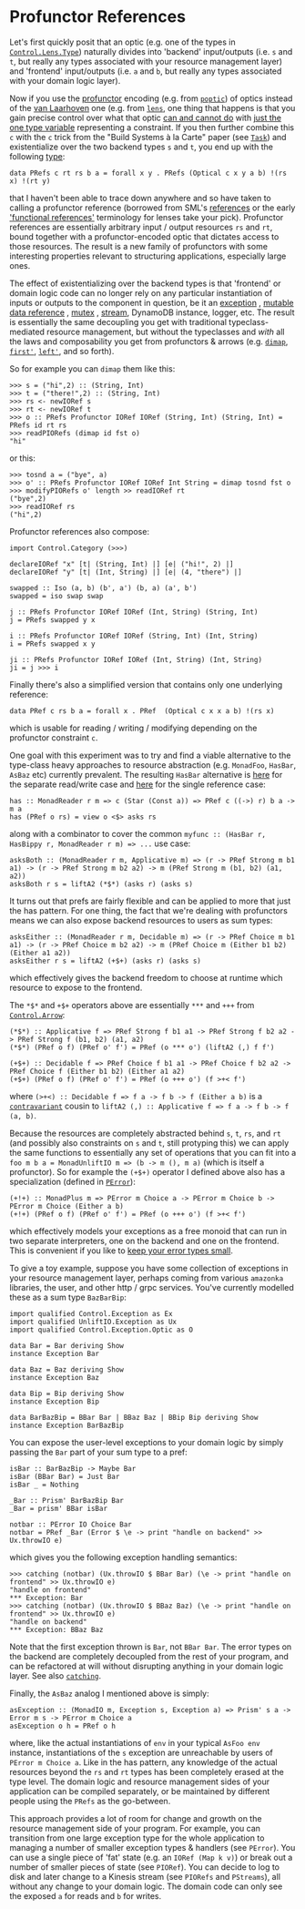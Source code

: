 # Profunctor References

Let's first quickly posit that an optic (e.g. one of the types in [`Control.Lens.Type`](http://hackage.haskell.org/package/lens-4.17/docs/Control-Lens-Type.html)) naturally divides into 'backend' input/outputs (i.e. `s` and `t`, but really any types associated with your resource management layer) and 'frontend' input/outputs (i.e. `a` and `b`, but really any types associated with your domain logic layer).

Now if you use the [profunctor](https://www.cs.ox.ac.uk/people/jeremy.gibbons/publications/poptics.pdf) encoding (e.g. from [`poptic`](https://github.com/cmk/putil/blob/master/poptic/src/Data/Profunctor/Optic/Types.hs#L20)) of optics instead of the [van Laarhoven](https://www.twanvl.nl/blog/haskell/cps-functional-references) one (e.g. from [`lens`](http://hackage.haskell.org/package/lens-4.17/docs/Control-Lens-Type.html#t:Optic), 
one thing that happens is that you gain precise control over what that optic [can and cannot do](https://github.com/cmk/putil/blob/master/poptic/optics-hierarchy.svg) with [just the one type variable](https://github.com/cmk/putil/blob/master/poptic/src/Data/Profunctor/Optic/Types.hs#L16) representing a constraint. 
If you then further combine this `c` with the `c` trick from the "Build Systems à la Carte" paper (see [`Task`](https://hackage.haskell.org/package/build-1.0/docs/Build-Task.html#t:Task)) and existentialize over the two backend types `s` and `t`, you end up with the following [type](https://github.com/cmk/putil/blob/master/pref/src/Data/Profunctor/Reference/PRefs.hs):


```
data PRefs c rt rs b a = forall x y . PRefs (Optical c x y a b) !(rs x) !(rt y)
```

that I haven't been able to trace down anywhere and so have taken to calling a profunctor reference (borrowed from SML's [references](https://www.cs.cmu.edu/~rwh/introsml/core/refs.htm) or the early ['functional references'](https://www.twanvl.nl/blog/haskell/cps-functional-references) terminology for lenses take your pick). 
Profunctor references are essentially arbitrary input / output resources `rs` and `rt`, bound together with a profunctor-encoded optic that dictates access to those resources. 
The result is a new family of profunctors with some interesting properties relevant to structuring applications, especially large ones.


The effect of existentializing over the backend types is that 'frontend' or domain logic code can no longer rely on any particular instantiation of inputs or outputs to the component in question, 
be it an [exception](https://github.com/cmk/putil/blob/master/pref/src/Data/Profunctor/Reference/PError.hs)
, [mutable data reference](https://github.com/cmk/putil/blob/master/pref/src/Data/Profunctor/Reference/PIORef.hs)
, [mutex](https://github.com/cmk/putil/blob/master/pref/src/Data/Profunctor/Reference/PMVar.hs)
, [stream](https://github.com/cmk/putil/blob/master/pref/src/Data/Profunctor/Reference/PStreams.hs), DynamoDB instance, logger, etc. 
The result is essentially the same decoupling you get with traditional typeclass-mediated resource management, but without the typeclasses and _with_ all the laws and composability you get from profunctors & arrows (e.g. [`dimap`](http://hackage.haskell.org/package/profunctors-5.3/docs/Data-Profunctor.html#v:dimap), [`first'`](http://hackage.haskell.org/package/profunctors-5.3/docs/Data-Profunctor.html#v:first-39-), [`left'`](http://hackage.haskell.org/package/profunctors-5.3/docs/Data-Profunctor.html#v:left-39-), and so forth).

So for example you can `dimap` them like this:

```
>>> s = ("hi",2) :: (String, Int)
>>> t = ("there!",2) :: (String, Int)
>>> rs <- newIORef s
>>> rt <- newIORef t
>>> o :: PRefs Profunctor IORef IORef (String, Int) (String, Int) = PRefs id rt rs
>>> readPIORefs (dimap id fst o)
"hi"
```
or this:
```
>>> tosnd a = ("bye", a)
>>> o' :: PRefs Profunctor IORef IORef Int String = dimap tosnd fst o
>>> modifyPIORefs o' length >> readIORef rt
("bye",2)
>>> readIORef rs
("hi",2)
```

Profunctor references also compose:

```
import Control.Category (>>>)

declareIORef "x" [t| (String, Int) |] [e| ("hi!", 2) |]
declareIORef "y" [t| (Int, String) |] [e| (4, "there") |]

swapped :: Iso (a, b) (b', a') (b, a) (a', b')
swapped = iso swap swap

j :: PRefs Profunctor IORef IORef (Int, String) (String, Int) 
j = PRefs swapped y x

i :: PRefs Profunctor IORef IORef (String, Int) (Int, String) 
i = PRefs swapped x y

ji :: PRefs Profunctor IORef IORef (Int, String) (Int, String)
ji = j >>> i
```

Finally there's also a simplified version that contains only one underlying reference:

```
data PRef c rs b a = forall x . PRef  (Optical c x x a b) !(rs x)
```
which is usable for reading / writing / modifying depending on the profunctor constraint `c`.


One goal with this experiment was to try and find a viable alternative to the type-class heavy approaches to resource abstraction (e.g. `MonadFoo`, `HasBar`, `AsBaz` etc) currently prevalent. 
The resulting `HasBar` alternative is [here](https://github.com/cmk/putil/blob/master/pref/src/Data/Profunctor/Reference/PRefs.hs#L106) for the separate read/write case and [here](https://github.com/cmk/putil/blob/master/pref/src/Data/Profunctor/Reference/PRef.hs#L146) for the single reference case:

```
has :: MonadReader r m => c (Star (Const a)) => PRef c ((->) r) b a -> m a
has (PRef o rs) = view o <$> asks rs
```
along with a combinator to cover the common `myfunc :: (HasBar r, HasBippy r, MonadReader r m) => ...` use case:
```
asksBoth :: (MonadReader r m, Applicative m) => (r -> PRef Strong m b1 a1) -> (r -> PRef Strong m b2 a2) -> m (PRef Strong m (b1, b2) (a1, a2))
asksBoth r s = liftA2 (*$*) (asks r) (asks s)
```


It turns out that prefs are fairly flexible and can be applied to more that just the has pattern. 
For one thing, the fact that we're dealing with profunctors means we can also expose backend resources to users as sum types:
```
asksEither :: (MonadReader r m, Decidable m) => (r -> PRef Choice m b1 a1) -> (r -> PRef Choice m b2 a2) -> m (PRef Choice m (Either b1 b2) (Either a1 a2))
asksEither r s = liftA2 (+$+) (asks r) (asks s)
```
which effectively gives the backend freedom to choose at runtime which resource to expose to the frontend.


The `*$*` and `+$+` operators above are essentially `***` and `+++` from [`Control.Arrow`](http://hackage.haskell.org/package/base-4.11.1.0/docs/Control-Arrow.html):

```
(*$*) :: Applicative f => PRef Strong f b1 a1 -> PRef Strong f b2 a2 -> PRef Strong f (b1, b2) (a1, a2)
(*$*) (PRef o f) (PRef o' f') = PRef (o *** o') (liftA2 (,) f f')

(+$+) :: Decidable f => PRef Choice f b1 a1 -> PRef Choice f b2 a2 -> PRef Choice f (Either b1 b2) (Either a1 a2)
(+$+) (PRef o f) (PRef o' f') = PRef (o +++ o') (f >+< f')
```
where `(>+<) :: Decidable f => f a -> f b -> f (Either a b)` is a [`contravariant`](http://hackage.haskell.org/package/contravariant-1.5) cousin to `liftA2 (,) :: Applicative f => f a -> f b -> f (a, b)`.


Because the resources are completely abstracted behind `s`, `t`, `rs`, and `rt` (and possibly also constraints on `s` and `t`, still protyping this) we can apply the same functions to essentially any set of operations that you can fit into a `foo m b a = MonadUnliftIO m => (b -> m (), m a)` (which is itself a profunctor). 
So for example the `(+$+)` operator I defined above also has a specialization (defined in [`PError`](https://github.com/cmk/putil/blob/master/pref/src/Data/Profunctor/Reference/PError.hs)):

```
(+!+) :: MonadPlus m => PError m Choice a -> PError m Choice b -> PError m Choice (Either a b)
(+!+) (PRef o f) (PRef o' f') = PRef (o +++ o') (f >+< f')
```
which effectively models your exceptions as a free monoid that can run in two separate interpreters, one on the backend and one on the frontend. 
This is convenient if you like to [keep your error types small](https://www.parsonsmatt.org/2018/11/03/trouble_with_typed_errors.html).


To give a toy example, suppose you have some collection of exceptions in your resource management layer, perhaps coming from various `amazonka` libraries, the user, and other http / grpc services. You've currently modelled these as a sum type `BazBarBip`:

```
import qualified Control.Exception as Ex 
import qualified UnliftIO.Exception as Ux
import qualified Control.Exception.Optic as O 

data Bar = Bar deriving Show
instance Exception Bar

data Baz = Baz deriving Show
instance Exception Baz

data Bip = Bip deriving Show
instance Exception Bip

data BarBazBip = BBar Bar | BBaz Baz | BBip Bip deriving Show
instance Exception BarBazBip
```

You can expose the user-level exceptions to your domain logic by simply passing the `Bar` part of your sum type to a pref:

```
isBar :: BarBazBip -> Maybe Bar
isBar (BBar Bar) = Just Bar
isBar _ = Nothing

_Bar :: Prism' BarBazBip Bar
_Bar = prism' BBar isBar

notbar :: PError IO Choice Bar
notbar = PRef _Bar (Error $ \e -> print "handle on backend" >> Ux.throwIO e)
```
which gives you the following exception handling semantics:

```
>>> catching (notbar) (Ux.throwIO $ BBar Bar) (\e -> print "handle on frontend" >> Ux.throwIO e) 
"handle on frontend"
*** Exception: Bar
>>> catching (notbar) (Ux.throwIO $ BBaz Baz) (\e -> print "handle on frontend" >> Ux.throwIO e) 
"handle on backend"
*** Exception: BBaz Baz
```
Note that the first exception thrown is `Bar`, not `BBar Bar`. 
The error types on the backend are completely decoupled from the rest of your program, and can be refactored at will without disrupting anything in your domain logic layer. 
See also [`catching`](https://github.com/cmk/putil/blob/master/pref/src/Data/Profunctor/Reference/PError.hs#L151).


Finally, the `AsBaz` analog I mentioned above is simply:
```
asException :: (MonadIO m, Exception s, Exception a) => Prism' s a -> Error m s -> PError m Choice a
asException o h = PRef o h
```
where, like the actual instantiations of `env` in your typical `AsFoo env` instance, instantiations of the `s` exception are unreachable by users of `PError m Choice a`. Like in the has pattern, any knowledge of the actual resources beyond the `rs` and `rt` types has been completely erased at the type level. The domain logic and resource management sides of your application can be compiled separately, or be maintained by different people using the `PRefs` as the go-between. 


This approach provides a lot of room for change and growth on the resource management side of your program. For example, you can transition from one large exception type for the whole application to managing a number of smaller exception types & handlers (see `PError`). You can use a single piece of 'fat' state (e.g. an `IORef (Map k v)`) or break out a number of smaller pieces of state (see `PIORef`). You can decide to log to disk and later change to a Kinesis stream (see `PIORefs` and `PStreams`), all without any change to your domain logic. The domain code can only see the exposed `a` for reads and `b` for writes. 

